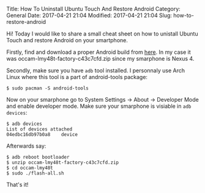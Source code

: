 Title: How To Uninstall Ubuntu Touch And Restore Android
Category: General
Date: 2017-04-21 21:04
Modified: 2017-04-21 21:04
Slug: how-to-restore-android

Hi! Today I would like to share a small cheat sheet on how to unistall Ubuntu
Touch and restore Android on your smartphone. 

Firstly, find and download a proper Android build from [here][u1]. In my case it
was occam-lmy48t-factory-c43c7cfd.zip since my smarphone is Nexus 4.

Secondly, make sure you have `adb` tool installed. I personnaly use Arch Linux
where this tool is a part of android-tools package:

```
$ sudo pacman -S android-tools
```

Now on your smarphone go to System Settings -> About -> Developer Mode and enable
developer mode. Make sure your smarphone is visiable in `adb devices`:

```
$ adb devices
List of devices attached
04edbc16db97b0a8    device
```

Afterwards say:

```
$ adb reboot bootloader
$ unzip occam-lmy48t-factory-c43c7cfd.zip
$ cd occam-lmy48t
$ sudo ./flash-all.sh
```

That's it!

[u1]: https://developers.google.com/android/images
